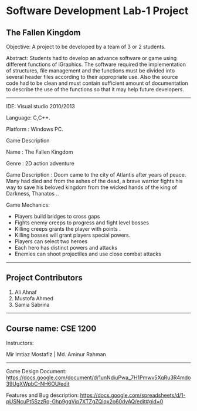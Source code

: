# Software Development Lab-1 Project
The Fallen Kingdom
----------------------------------------------------------------
Objective: A project to be developed by a team of 3 or 2 students.

Abstract: Students had to develop an advance software or game using different functions of iGraphics.
The software required the implementation of structures, file management and the functions 
must be divided into several header files according to their appropriate use. Also the source code had 
to be clean and must contain sufficient amount of documentation to describe the use of the 
functions so that it may help future developers.

-----------------------------------------------------------------
IDE: Visual studio 2010/2013

Language: C,C++.

Platform : Windows PC.

Game Description

Name : The Fallen Kingdom

Genre : 2D action adventure

Game Description : Doom came to the city of Atlantis after years of peace. Many had died and from the ashes of the dead, a brave warrior fights his way to save his beloved kingdom from the wicked hands of the king of Darkness, Thanatos ..

Game Mechanics: 
- Players build bridges to cross gaps
- Fights enemy creeps to progress and fight level bosses
- Killing creeps grants the player with points .
- Killing bosses will grant players special powers.
- Players can select two heroes
- Each hero has distinct powers and attacks
- Enemies can shoot projectiles and use close combat attacks
-------------------------------------------------------------------


Project Contributors
----------------------------------
1. Ali Ahnaf
2. Mustofa Ahmed
3. Samia Sabrina
--------------------------------------

Course name: CSE 1200
--------------------------------
Instructors:

Mir Imtiaz Mostafiz  |   Md. Aminur Rahman  

--------------------------------

Game Design Document: https://docs.google.com/document/d/1unNdiuPwa_7H1Pmwv5XqRu3R4mdo39UgXWpbC-NH6OU/edit

Features and Bug description:  https://docs.google.com/spreadsheets/d/1-pUSNcuPt5SzzRq-Ghp9gqVip7XTZgZQlqx2o60dyAQ/edit#gid=0





